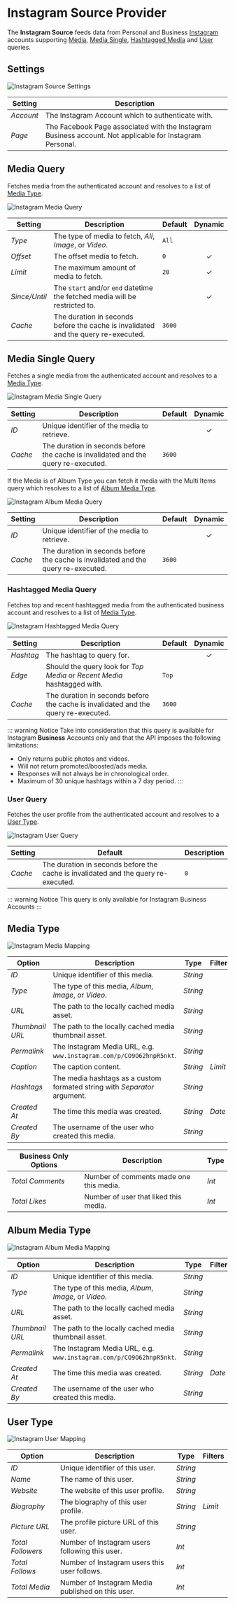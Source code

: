 # Instagram Source Provider

<div class="tm-resource-icon">
    <!--@include: @essentials-for-yootheme-pro/assets/brands/instagram.svg-->
</div>

The **Instagram Source** feeds data from Personal and Business [Instagram](https://www.instagram.com/) accounts supporting [Media](#media-query), [Media Single](#media-single-query), [Hashtagged Media](#hashtagged-media-query) and [User](#user-query) queries.

## Settings

<!--@include: ./_partials/common-provider-settings.md-->

![Instagram Source Settings](./assets/ig-business-config.webp)

| Setting | Description |
| --- | --- |
| *Account* | The Instagram Account which to authenticate with. |
| *Page* | The Facebook Page associated with the Instagram Business account. Not applicable for Instagram Personal. |

## Media Query

Fetches media from the authenticated account and resolves to a list of [Media Type](#media-type).

![Instagram Media Query](./assets/ig-query-media.webp)

| Setting | Description | Default | Dynamic |
| --- | --- | --- | :---: |
| *Type* | The type of media to fetch, _All_, _Image_, or _Video_. | `All` |
| *Offset* | The offset media to fetch. | `0` |  &#x2713; |
| *Limit* | The maximum amount of media to fetch. | `20` | &#x2713; |
| *Since/Until* | The `start` and/or `end` datetime the fetched media will be restricted to. | |  &#x2713; |
| *Cache* | The duration in seconds before the cache is invalidated and the query re-executed. | `3600` |

## Media Single Query

Fetches a single media from the authenticated account and resolves to a [Media Type](#media-type).

![Instagram Media Single Query](./assets/ig-query-media-single.webp)

| Setting | Description | Default | Dynamic |
| --- | --- | --- | :---: |
| *ID* | Unique identifier of the media to retrieve. | | &#x2713; |
| *Cache* | The duration in seconds before the cache is invalidated and the query re-executed. | `3600` |

If the Media is of Album Type you can fetch it media with the Multi Items query which resolves to a list of [Album Media Type](#album-media-type).

![Instagram Album Media Query](./assets/ig-query-media-single.webp)

| Setting | Description | Default | Dynamic |
| --- | --- | --- | :---: |
| *ID* | Unique identifier of the media to retrieve. | | &#x2713; |
| *Cache* | The duration in seconds before the cache is invalidated and the query re-executed. | `3600` |

### Hashtagged Media Query

Fetches top and recent hashtagged media from the authenticated business account and resolves to a list of [Media Type](#media-type).

![Instagram Hashtagged Media Query](./assets/ig-query-hashtagged-media.webp)

| Setting | Description | Default | Dynamic |
| --- | --- | --- | :---: |
| *Hashtag* | The hashtag to query for. | | &#x2713; |
| *Edge* | Should the query look for _Top Media_ or _Recent Media_ hashtagged with. | `Top` |
| *Cache* | The duration in seconds before the cache is invalidated and the query re-executed. | `3600` |

::: warning Notice
Take into consideration that this query is available for Instagram **Business** Accounts only and that the API imposes the following limitations:

- Only returns public photos and videos.
- Will not return promoted/boosted/ads media.
- Responses will not always be in chronological order.
- Maximum of 30 unique hashtags within a 7 day period.
:::

### User Query

Fetches the user profile from the authenticated account and resolves to a [User Type](#user-type).

![Instagram User Query](./assets/ig-query-user.webp)

| Setting | Default | Description |
| --- | --- | --- |
| *Cache* | The duration in seconds before the cache is invalidated and the query re-executed. | `0` |

::: warning Notice
This query is only available for Instagram Business Accounts
:::

## Media Type

![Instagram Media Mapping](./assets/ig-type-media.webp)

| Option | Description | Type | Filters |
| --- | --- | --- | --- |
| *ID* | Unique identifier of this media. | *String* |
| *Type* | The type of this media, _Album_, _Image_, or _Video_. | *String* |
| *URL* | The path to the locally cached media asset. | *String* |
| *Thumbnail URL* | The path to the locally cached media thumbnail asset. | *String* |
| *Permalink* | The Instagram Media URL, e.g. `www.instagram.com/p/CO9O62hnpR5nkt`. | *String* |
| *Caption* | The caption content. | *String* | *Limit* |
| *Hashtags* | The media hashtags as a custom formated string with _Separator_ argument. | *String* |
| *Created At* | The time this media was created. | *String* | *Date* |
| *Created By* | The username of the user who created this media. | *String* |

| Business Only Options | Description | Type |
| --- | --- | --- |
| *Total Comments* | Number of comments made one this media. | *Int* |
| *Total Likes* | Number of user that liked this media. | *Int* |

## Album Media Type

![Instagram Album Media Mapping](./assets/ig-type-album-media.webp)

| Option | Description | Type | Filters |
| --- | --- | --- | --- |
| *ID* | Unique identifier of this media. | *String* |
| *Type* | The type of this media, _Album_, _Image_, or _Video_. | *String* |
| *URL* | The path to the locally cached media asset. | *String* |
| *Thumbnail URL* | The path to the locally cached media thumbnail asset. | *String* |
| *Permalink* | The Instagram Media URL, e.g. `www.instagram.com/p/CO9O62hnpR5nkt`. | *String* |
| *Created At* | The time this media was created. | *String* | *Date* |
| *Created By* | The username of the user who created this media. | *String* |

## User Type

![Instagram User Mapping](./assets/ig-type-user.webp)

| Option | Description | Type | Filters |
| --- | --- | --- | --- |
| *ID* | Unique identifier of this user. | *String* |
| *Name* | The name of this user. | *String* |
| *Website* | The website of this user profile. | *String* |
| *Biography* | The biography of this user profile. | *String* | *Limit* |
| *Picture URL* | The profile picture URL of this user. | *String* |
| *Total Followers* | Number of Instagram users following this user. | *Int* |
| *Total Follows* | Number of Instagram users this user follows. | *Int* |
| *Total Media* | Number of Instagram Media published on this user. | *Int* |
